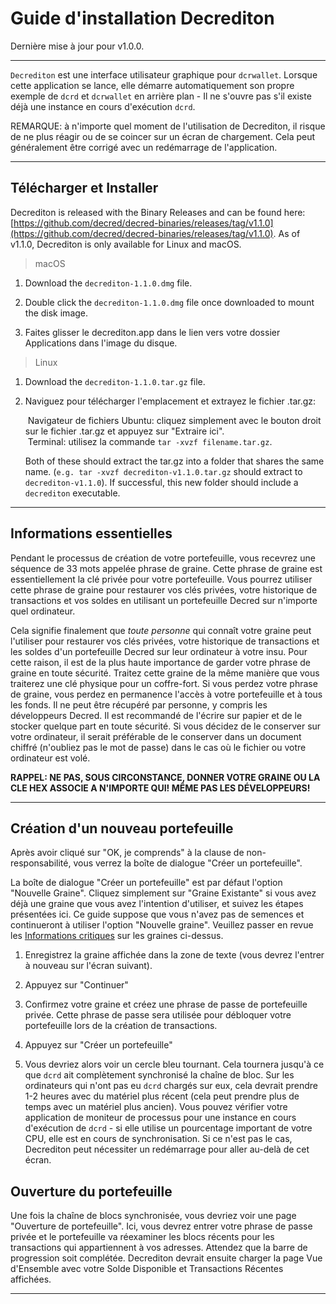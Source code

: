 # Guide d'installation Decrediton

Dernière mise à jour pour v1.0.0.

---

`Decrediton` est une interface utilisateur graphique pour `dcrwallet`. Lorsque cette application se lance, elle démarre automatiquement son propre exemple de `dcrd` et `dcrwallet` en arrière plan - Il ne s'ouvre pas s'il existe déjà une instance en cours d'exécution `dcrd`.

REMARQUE: à n'importe quel moment de l'utilisation de Decrediton, il risque de ne plus réagir ou de se coincer sur un écran de chargement. Cela peut généralement être corrigé avec un redémarrage de l'application.

---

## Télécharger et Installer

Decrediton is released with the Binary Releases and can be found here: [https://github.com/decred/decred-binaries/releases/tag/v1.1.0](https://github.com/decred/decred-binaries/releases/tag/v1.1.0). As of v1.1.0, Decrediton is only available for Linux and macOS.

> macOS

1. Download the `decrediton-1.1.0.dmg` file.

2. Double click the `decrediton-1.1.0.dmg` file once downloaded to mount the disk image.

3. Faites glisser le decrediton.app dans le lien vers votre dossier Applications dans l'image du disque.

> Linux

1. Download the `decrediton-1.1.0.tar.gz` file.

2. Naviguez pour télécharger l'emplacement et extrayez le fichier .tar.gz:

    Navigateur de fichiers Ubuntu: cliquez simplement avec le bouton droit sur le fichier .tar.gz et appuyez sur "Extraire ici". <br />
    Terminal: utilisez la commande `tar -xvzf filename.tar.gz`.

    Both of these should extract the tar.gz into a folder that shares the same name. (`e.g. tar -xvzf decrediton-v1.1.0.tar.gz` should extract to `decrediton-v1.1.0`). If successful, this new folder should include a `decrediton` executable.

---

## Informations essentielles

Pendant le processus de création de votre portefeuille, vous recevrez une séquence de 33 mots appelée phrase de graine. Cette phrase de graine est essentiellement la clé privée pour votre portefeuille. Vous pourrez utiliser cette phrase de graine pour restaurer vos clés privées, votre historique de transactions et vos soldes en utilisant un portefeuille Decred sur n'importe quel ordinateur.

Cela signifie finalement que *toute personne* qui connaît votre graine peut l'utiliser pour restaurer vos clés privées, votre historique de transactions et les soldes d'un portefeuille Decred sur leur ordinateur à votre insu. Pour cette raison, il est de la plus haute importance de garder votre phrase de graine en toute sécurité. Traitez cette graine de la même manière que vous traiterez une clé physique pour un coffre-fort. Si vous perdez votre phrase de graine, vous perdez en permanence l'accès à votre portefeuille et à tous les fonds. Il ne peut être récupéré par personne, y compris les développeurs Decred. Il est recommandé de l'écrire sur papier et de le stocker quelque part en toute sécurité. Si vous décidez de le conserver sur votre ordinateur, il serait préférable de le conserver dans un document chiffré (n'oubliez pas le mot de passe) dans le cas où le fichier ou votre ordinateur est volé.

**RAPPEL: NE PAS, SOUS CIRCONSTANCE, DONNER VOTRE GRAINE OU LA CLE HEX ASSOCIE A N'IMPORTE QUI! MÊME PAS LES DÉVELOPPEURS!**

---

## Création d'un nouveau portefeuille

Après avoir cliqué sur "OK, je comprends" à la clause de non-responsabilité, vous verrez la boîte de dialogue "Créer un portefeuille".

La boîte de dialogue "Créer un portefeuille" est par défaut l'option "Nouvelle Graine". Cliquez simplement sur "Graine Existante" si vous avez déjà une graine que vous avez l'intention d'utiliser, et suivez les étapes présentées ici. Ce guide suppose que vous n'avez pas de semences et continueront à utiliser l'option "Nouvelle graine". Veuillez passer en revue les [Informations critiques](#critiques-informations) sur les graines ci-dessus.

1. Enregistrez la graine affichée dans la zone de texte (vous devrez l'entrer à nouveau sur l'écran suivant).

2. Appuyez sur "Continuer"

3. Confirmez votre graine et créez une phrase de passe de portefeuille privée. Cette phrase de passe sera utilisée pour débloquer votre portefeuille lors de la création de transactions.

4. Appuyez sur "Créer un portefeuille"

5. Vous devriez alors voir un cercle bleu tournant. Cela tournera jusqu'à ce que `dcrd` ait complètement synchronisé la chaîne de bloc. Sur les ordinateurs qui n'ont pas eu `dcrd` chargés sur eux, cela devrait prendre 1-2 heures avec du matériel plus récent (cela peut prendre plus de temps avec un matériel plus ancien). Vous pouvez vérifier votre application de moniteur de processus pour une instance en cours d'exécution de `dcrd` - si elle utilise un pourcentage important de votre CPU, elle est en cours de synchronisation. Si ce n'est pas le cas, Decrediton peut nécessiter un redémarrage pour aller au-delà de cet écran.

## Ouverture du portefeuille

Une fois la chaîne de blocs synchronisée, vous devriez voir une page "Ouverture de portefeuille". Ici, vous devrez entrer votre phrase de passe privée et le portefeuille va réexaminer les blocs récents pour les transactions qui appartiennent à vos adresses. Attendez que la barre de progression soit complétée. Decrediton devrait ensuite charger la page Vue d'Ensemble avec votre Solde Disponible et Transactions Récentes affichées.

---
